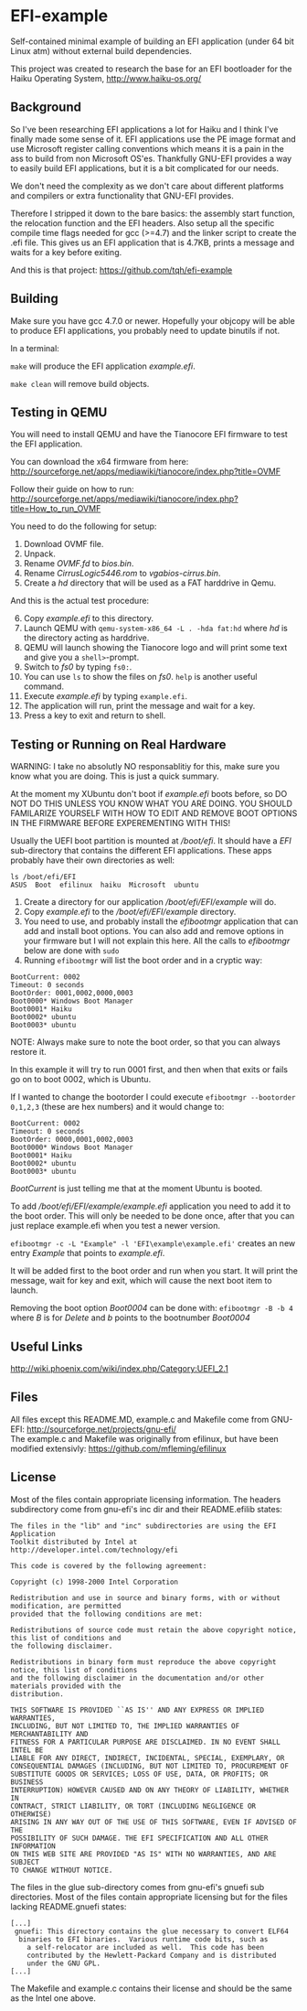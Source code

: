 EFI-example
===========

Self-contained minimal example of building an EFI application (under 64 bit Linux atm) without external build dependencies.

This project was created to research the base for an EFI bootloader for the Haiku Operating System, http://www.haiku-os.org/


Background
----------
So I've been researching EFI applications a lot for Haiku and I think I've finally made some sense of it. EFI applications use the PE image format and use Microsoft register calling conventions which means it is a pain in the ass to build from non Microsoft OS'es. Thankfully GNU-EFI provides a way to easily build EFI applications, but it is a bit complicated for our needs.

We don't need the complexity as we don't care about different platforms and compilers or extra functionality that GNU-EFI provides.

Therefore I stripped it down to the bare basics: the assembly start function, the relocation function and the EFI headers. Also setup all the specific compile time flags needed for gcc (>=4.7) and the linker script to create the .efi file. This gives us an EFI application that is 4.7KB, prints a message and waits for a key before exiting.

And this is that project:
https://github.com/tqh/efi-example

Building
--------
Make sure you have gcc 4.7.0 or newer. Hopefully your objcopy will be able to produce EFI applications, you probably need to update binutils if not.

In a terminal:

`make` will produce the EFI application *example.efi*.

`make clean` will remove build objects.

Testing in QEMU
---------------
You will need to install QEMU and have the Tianocore EFI firmware to test the EFI application.

You can download the x64 firmware from here: http://sourceforge.net/apps/mediawiki/tianocore/index.php?title=OVMF

Follow their guide on how to run: http://sourceforge.net/apps/mediawiki/tianocore/index.php?title=How_to_run_OVMF

You need to do the following for setup:

1. Download OVMF file.
2. Unpack.
3. Rename *OVMF.fd* to *bios.bin*.
4. Rename *CirrusLogic5446.rom* to *vgabios-cirrus.bin*.
5. Create a *hd* directory that will be used as a FAT harddrive in Qemu.

And this is the actual test procedure:

6. Copy *example.efi* to this directory.
7. Launch QEMU with `qemu-system-x86_64 -L . -hda fat:hd` where *hd* is the directory acting as harddrive.
8. QEMU will launch showing the Tianocore logo and will print some text and give you a `shell>`-prompt.
9. Switch to *fs0* by typing `fs0:`.
10. You can use `ls` to show the files on *fs0*. `help` is another useful command.
11. Execute *example.efi* by typing `example.efi`.
12. The application will run, print the message and wait for a key.
13. Press a key to exit and return to shell.

Testing or Running on Real Hardware
------------------------
WARNING: I take no absolutly NO responsablitiy for this, make sure you know what you are doing. This is just a quick summary.

At the moment my XUbuntu don't boot if *example.efi* boots before, so DO NOT DO THIS UNLESS YOU KNOW WHAT YOU ARE DOING.
YOU SHOULD FAMILARIZE YOURSELF WITH HOW TO EDIT AND REMOVE BOOT OPTIONS IN THE FIRMWARE BEFORE EXPEREMENTING WITH THIS!

Usually the UEFI boot partition is mounted at */boot/efi*. It should have a *EFI* sub-directory that contains
the different EFI applications. These apps probably have their own directories as well:
```
ls /boot/efi/EFI
ASUS  Boot  efilinux  haiku  Microsoft  ubuntu
```

1. Create a directory for our application */boot/efi/EFI/example* will do.
2. Copy *example.efi* to the */boot/efi/EFI/example* directory.
3. You need to use, and probably install the *efibootmgr* application that can add and install boot options. You can also add and remove options in your firmware but I will not explain this here.
All the calls to *efibootmgr* below are done with `sudo`
4. Running `efibootmgr` will list the boot order and in a cryptic way:

```
BootCurrent: 0002
Timeout: 0 seconds
BootOrder: 0001,0002,0000,0003
Boot0000* Windows Boot Manager
Boot0001* Haiku
Boot0002* ubuntu
Boot0003* ubuntu
```

NOTE: Always make sure to note the boot order, so that you can always restore it.

In this example it will try to run 0001 first, and then when that exits or fails go on to boot 0002, which is Ubuntu.

If I wanted to change the bootorder I could execute `efibootmgr --bootorder 0,1,2,3` (these are hex numbers) and it would change to:

```
BootCurrent: 0002
Timeout: 0 seconds
BootOrder: 0000,0001,0002,0003
Boot0000* Windows Boot Manager
Boot0001* Haiku
Boot0002* ubuntu
Boot0003* ubuntu
```
*BootCurrent* is just telling me that at the moment Ubuntu is booted.

To add */boot/efi/EFI/example/example.efi* application you need to add it to the boot order.
This will only be needed to be done once, after that you can just replace example.efi when you test a newer version.

`efibootmgr -c -L "Example" -l 'EFI\example\example.efi'` creates an new entry *Example* that points to *example.efi*.

It will be added first to the boot order and run when you start. It will print the message, wait for key and exit, which will cause the next boot item to launch.


Removing the boot option *Boot0004* can be done with:
`efibootmgr -B -b 4` where *B* is for *Delete* and *b* points to the bootnumber *Boot0004* 

Useful Links
------------
http://wiki.phoenix.com/wiki/index.php/Category:UEFI_2.1

Files
-----
All files except this README.MD, example.c and Makefile come from GNU-EFI: http://sourceforge.net/projects/gnu-efi/  
The example.c and Makefile was originally from efilinux, but have been modified extensivly: https://github.com/mfleming/efilinux

License
-------
Most of the files contain appropriate licensing information.
The headers subdirectory come from gnu-efi's inc dir and their README.efilib states:
```
The files in the "lib" and "inc" subdirectories are using the EFI Application 
Toolkit distributed by Intel at http://developer.intel.com/technology/efi

This code is covered by the following agreement:

Copyright (c) 1998-2000 Intel Corporation

Redistribution and use in source and binary forms, with or without modification, are permitted
provided that the following conditions are met:

Redistributions of source code must retain the above copyright notice, this list of conditions and
the following disclaimer.

Redistributions in binary form must reproduce the above copyright notice, this list of conditions
and the following disclaimer in the documentation and/or other materials provided with the
distribution.

THIS SOFTWARE IS PROVIDED ``AS IS'' AND ANY EXPRESS OR IMPLIED WARRANTIES,
INCLUDING, BUT NOT LIMITED TO, THE IMPLIED WARRANTIES OF MERCHANTABILITY AND
FITNESS FOR A PARTICULAR PURPOSE ARE DISCLAIMED. IN NO EVENT SHALL INTEL BE
LIABLE FOR ANY DIRECT, INDIRECT, INCIDENTAL, SPECIAL, EXEMPLARY, OR
CONSEQUENTIAL DAMAGES (INCLUDING, BUT NOT LIMITED TO, PROCUREMENT OF
SUBSTITUTE GOODS OR SERVICES; LOSS OF USE, DATA, OR PROFITS; OR BUSINESS
INTERRUPTION) HOWEVER CAUSED AND ON ANY THEORY OF LIABILITY, WHETHER IN
CONTRACT, STRICT LIABILITY, OR TORT (INCLUDING NEGLIGENCE OR OTHERWISE)
ARISING IN ANY WAY OUT OF THE USE OF THIS SOFTWARE, EVEN IF ADVISED OF THE
POSSIBILITY OF SUCH DAMAGE. THE EFI SPECIFICATION AND ALL OTHER INFORMATION
ON THIS WEB SITE ARE PROVIDED "AS IS" WITH NO WARRANTIES, AND ARE SUBJECT
TO CHANGE WITHOUT NOTICE.
```

The files in the glue sub-directory comes from gnu-efi's gnuefi sub directories. Most of the files contain
appropriate licensing but for the files lacking README.gnuefi states:
```
[...]
 gnuefi: This directory contains the glue necessary to convert ELF64
  binaries to EFI binaries.  Various runtime code bits, such as
	a self-relocator are included as well.  This code has been
	contributed by the Hewlett-Packard Company and is distributed
	under the GNU GPL.
[...]
```
The Makefile and example.c contains their license and should be the same as the Intel one above.

